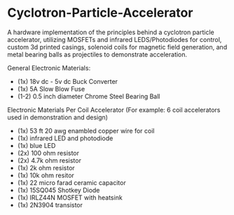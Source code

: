 # Cyclotron-Particle-Accelerator
A hardware implementation of the principles behind a cyclotron particle accelerator, utilizing MOSFETs and infrared LEDS/Photodiodes for control, custom 3d printed casings, solenoid coils for magnetic field generation, and metal bearing balls as projectiles to demonstrate acceleration.

General Electronic Materials:
 * (1x) 18v dc - 5v dc Buck Converter
 * (1x) 5A Slow Blow Fuse
 * (1-2) 0.5 inch diameter Chrome Steel Bearing Ball

Electronic Materials Per Coil Accelerator (For example: 6 coil accelerators used in demonstration and design)
 * (1x) 53 ft 20 awg enambled copper wire for coil
 * (1x) infrared LED and photodiode
 * (1x) blue LED
 * (2x) 100 ohm resistor
 * (2x) 4.7k ohm resistor
 * (1x) 2k ohm resistor
 * (1x) 10k ohm resitor
 * (1x) 22 micro farad ceramic capacitor
 * (1x) 15SQ045 Shotkey Diode
 * (1x) IRLZ44N MOSFET with heatsink
 * (1x) 2N3904 transistor
